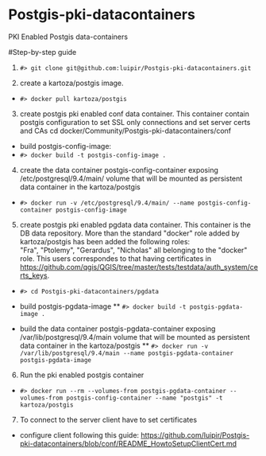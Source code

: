 # Postgis-pki-datacontainers
PKI Enabled Postgis data-containers

#Step-by-step guide
1. `#> git clone git@github.com:luipir/Postgis-pki-datacontainers.git`

2. create a kartoza/postgis image.

* `#> docker pull kartoza/postgis`
 
3. create postgis pki enabled conf data container. This container contain postgis configuration to set SSL only connections and set server certs and CAs
cd docker/Community/Postgis-pki-datacontainers/conf

* build postgis-config-image:
* `#> docker build -t postgis-config-image .`

4. create the data container postgis-config-container exposing /etc/postgresql/9.4/main/ volume that will be mounted as persistent data container in the kartoza/postgis

* `#> docker run -v /etc/postgresql/9.4/main/ --name postgis-config-container postgis-config-image`

5. create postgis pki enabled pgdata data container.
This container is the DB data repository. More than the standard "docker" role added by kartoza/postgis has been added the following roles:\
"Fra", "Ptolemy", "Gerardus", "Nicholas" all belonging to the "docker" role. This users correspondes to that having certificates in https://github.com/qgis/QGIS/tree/master/tests/testdata/auth_system/certs_keys.

* `#> cd Postgis-pki-datacontainers/pgdata`

* build postgis-pgdata-image
** `#> docker build -t postgis-pgdata-image .`

* build the data container postgis-pgdata-container exposing /var/lib/postgresql/9.4/main volume that will be mounted as persistent data container in the kartoza/postgis
** `#> docker run -v /var/lib/postgresql/9.4/main --name postgis-pgdata-container postgis-pgdata-image`

6. Run the pki enabled postgis container

* `#> docker run --rm --volumes-from postgis-pgdata-container --volumes-from postgis-config-container --name "postgis" -t kartoza/postgis`

7. To connect to the server client have to set certificates

* configure client following this guide: https://github.com/luipir/Postgis-pki-datacontainers/blob/conf/README_HowtoSetupClientCert.md
